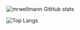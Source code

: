 ![mrwellmann GitHub stats](https://github-readme-stats.vercel.app/api?username=mrwellmann&theme=prussian&show_icons=true&count_private=true)

![Top Langs](https://github-readme-stats.vercel.app/api/top-langs/?username=mrwellmann&theme=prussian&langs_count=2&layout=compact)


<!--
### Hi there 👋
**mrwellmann/mrwellmann** is a ✨ _special_ ✨ repository because its `README.md` (this file) appears on your GitHub profile.

Here are some ideas to get you started:

- 🔭 I’m currently working on ...
- 🌱 I’m currently learning ...
- 👯 I’m looking to collaborate on ...
- 🤔 I’m looking for help with ...
- 💬 Ask me about ...
- 📫 How to reach me: ...
- 😄 Pronouns: ...
- ⚡ Fun fact: ...
-->
